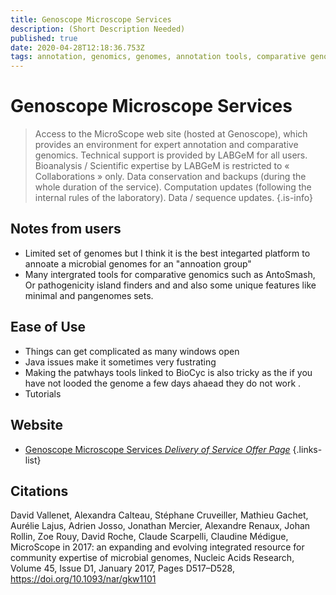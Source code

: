 ```yaml
---
title: Genoscope Microscope Services
description: (Short Description Needed)
published: true
date: 2020-04-28T12:18:36.753Z
tags: annotation, genomics, genomes, annotation tools, comparative genomics
---
```


# Genoscope Microscope Services

> Access to the MicroScope web site (hosted at Genoscope), which provides an environment for expert annotation and comparative genomics. 
&NewLine;
Technical support is provided by LABGeM for all users. Bioanalysis / Scientific expertise by LABGeM is restricted to « Collaborations » only.
&NewLine;
Data conservation and backups (during the whole duration of the service).  Computation updates (following the internal rules of the laboratory). Data / sequence updates. 
{.is-info}


## Notes from users
- Limited set of genomes but I think it is the best integarted platform to annoate a microbial genomes for an "annoation group" 
- Many intergrated tools for comparative genomics such as AntoSmash, Or pathogenicity island finders   and  and also some unique features like minimal and pangenomes sets. 

## Ease of Use
- Things can get complicated as many windows open
- Java issues make it sometimes very fustrating 
- Making the patwhays tools linked to BioCyc is also tricky as the if you have not looded the genome a few days ahaead they do not work .
- Tutorials 

## Website

- [Genoscope Microscope Services *Delivery of Service Offer Page*](https://mage.genoscope.cns.fr/microscope/about/services.php)
{.links-list}

## Citations
David Vallenet, Alexandra Calteau, Stéphane Cruveiller, Mathieu Gachet, Aurélie Lajus, Adrien Josso, Jonathan Mercier, Alexandre Renaux, Johan Rollin, Zoe Rouy, David Roche, Claude Scarpelli, Claudine Médigue, MicroScope in 2017: an expanding and evolving integrated resource for community expertise of microbial genomes, Nucleic Acids Research, Volume 45, Issue D1, January 2017, Pages D517–D528, https://doi.org/10.1093/nar/gkw1101
 
